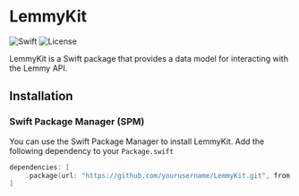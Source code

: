 # LemmyKit

![Swift](https://img.shields.io/badge/Swift-5.0%2B-orange.svg)
![License](https://img.shields.io/badge/license-MIT-blue.svg)

LemmyKit is a Swift package that provides a data model for interacting with the Lemmy API.


## Installation

### Swift Package Manager (SPM)

You can use the Swift Package Manager to install LemmyKit. Add the following dependency to your `Package.swift`


```swift
dependencies: [
    .package(url: "https://github.com/yourusername/LemmyKit.git", from: "1.0.0")
]
